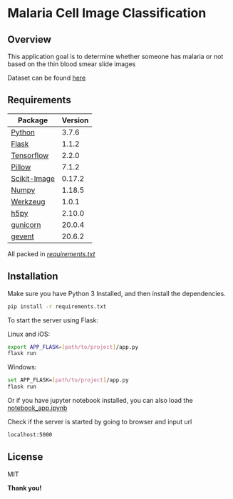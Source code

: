 # Malaria Cell Image Classification

## Overview

This application goal is to determine whether someone has malaria or not based on the thin blood smear slide images

Dataset can be found [here](https://www.kaggle.com/iarunava/cell-images-for-detecting-malaria)



## Requirements

| Package | Version |
| ------ | ------ |
| [Python] | 3.7.6 |
| [Flask] | 1.1.2 |
| [Tensorflow] | 2.2.0 |
| [Pillow] | 7.1.2 |
| [Scikit-Image] | 0.17.2 |
| [Numpy] | 1.18.5 |
| [Werkzeug] | 1.0.1 |
| [h5py] | 2.10.0 |
| [gunicorn] | 20.0.4 |
| [gevent] | 20.6.2 |

All packed in *[requirements.txt]*

## Installation

Make sure you have Python 3 Installed, and then install the dependencies.

```bash
pip install -r requirements.txt
```

To start the server using Flask:

Linux and iOS:
```bash
export APP_FLASK=[path/to/project]/app.py
flask run
```
Windows:
```bash
set APP_FLASK=[path/to/project]/app.py
flask run
```
Or if you have jupyter notebook installed, you can also load the [notebook_app.ipynb](https://github.com/fikhrimasri/Malaria-Cell-Classification/blob/master/notebook_app.ipynb)

Check if the server is started by going to browser and input url

```bash
localhost:5000
```



License
----

MIT


**Thank you!**

[//]: # (This is simple comments)


[requirements.txt]:https://github.com/fikhrimasri/Malaria-Cell-Classification/blob/master/requirements.txt
[Python]:https://www.python.org/downloads/release/python-376/
[Flask]:https://flask.palletsprojects.com/en/1.1.x/
[Tensorflow]:https://www.tensorflow.org/
[Pillow]:https://pillow.readthedocs.io/en/stable/#
[Scikit-Image]:https://scikit-image.org/
[Numpy]:https://numpy.org/
[Werkzeug]:https://werkzeug.palletsprojects.com/en/1.0.x/
[h5py]:https://www.h5py.org/
[gunicorn]:https://gunicorn.org/
[gevent]:http://www.gevent.org/
